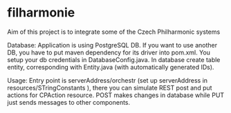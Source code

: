 # filharmonie

Aim of this project is to integrate some of the Czech Philharmonic systems

Database: Application is using PostgreSQL DB. If you want to use another DB, you have to put maven dependency for its driver into pom.xml. You setup your db credentials in DatabaseConfig.java. In database create table entity, corresponding with Entity.java (with automatically generated IDs).

Usage: Entry point is serverAddress/orchestr (set up serverAddress in resources/STringConstants ), there you can simulate REST post and put actions for CPAction resource. POST makes changes in database while PUT just sends messages to other components.
